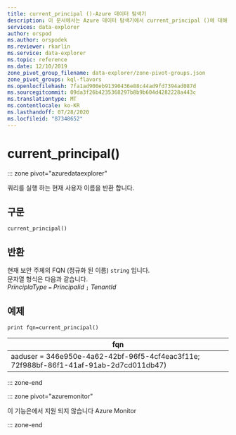 ```yaml
---
title: current_principal ()-Azure 데이터 탐색기
description: 이 문서에서는 Azure 데이터 탐색기에서 current_principal ()에 대해 설명 합니다.
services: data-explorer
author: orspod
ms.author: orspodek
ms.reviewer: rkarlin
ms.service: data-explorer
ms.topic: reference
ms.date: 12/10/2019
zone_pivot_group_filename: data-explorer/zone-pivot-groups.json
zone_pivot_groups: kql-flavors
ms.openlocfilehash: 7fa1ad900eb91390436e88c44ad9fd7394ad087d
ms.sourcegitcommit: 09da3f26b4235368297b8b9b604d4282228a443c
ms.translationtype: MT
ms.contentlocale: ko-KR
ms.lasthandoff: 07/28/2020
ms.locfileid: "87348652"
---
```

# <a name="current_principal"></a>current_principal()

::: zone pivot="azuredataexplorer"

쿼리를 실행 하는 현재 사용자 이름을 반환 합니다.

## <a name="syntax"></a>구문

`current_principal()`

## <a name="returns"></a>반환

현재 보안 주체의 FQN (정규화 된 이름) `string` 입니다.  
문자열 형식은 다음과 같습니다.  
*PrinciplaType* `=` *Principalid* `;` *TenantId*

## <a name="example"></a>예제

<!-- csl: https://help.kusto.windows.net/Samples -->
```kusto
print fqn=current_principal()
```

|fqn|
|---|
|aaduser = 346e950e-4a62-42bf-96f5-4cf4eac3f11e; 72f988bf-86f1-41af-91ab-2d7cd011db47)|

::: zone-end

::: zone pivot="azuremonitor"

이 기능은에서 지원 되지 않습니다 Azure Monitor

::: zone-end

